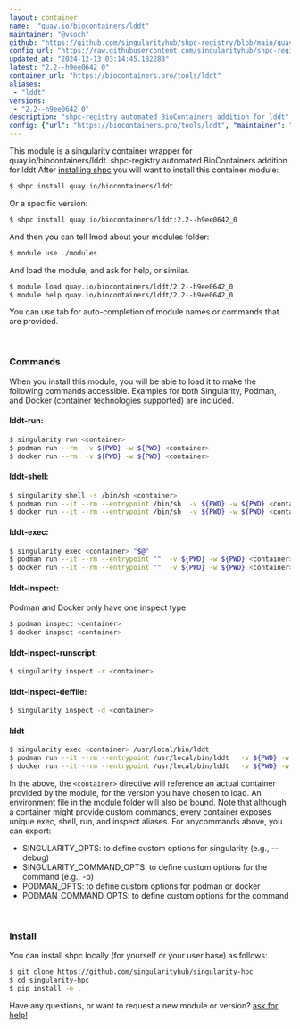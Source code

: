 ```yaml
---
layout: container
name:  "quay.io/biocontainers/lddt"
maintainer: "@vsoch"
github: "https://github.com/singularityhub/shpc-registry/blob/main/quay.io/biocontainers/lddt/container.yaml"
config_url: "https://raw.githubusercontent.com/singularityhub/shpc-registry/main/quay.io/biocontainers/lddt/container.yaml"
updated_at: "2024-12-13 03:14:45.182288"
latest: "2.2--h9ee0642_0"
container_url: "https://biocontainers.pro/tools/lddt"
aliases:
 - "lddt"
versions:
 - "2.2--h9ee0642_0"
description: "shpc-registry automated BioContainers addition for lddt"
config: {"url": "https://biocontainers.pro/tools/lddt", "maintainer": "@vsoch", "description": "shpc-registry automated BioContainers addition for lddt", "latest": {"2.2--h9ee0642_0": "sha256:8f15a5d8edac35149aeddf173805abc0dcb81748bda9e675cafb6884471b28ca"}, "tags": {"2.2--h9ee0642_0": "sha256:8f15a5d8edac35149aeddf173805abc0dcb81748bda9e675cafb6884471b28ca"}, "docker": "quay.io/biocontainers/lddt", "aliases": {"lddt": "/usr/local/bin/lddt"}}
---
```


This module is a singularity container wrapper for quay.io/biocontainers/lddt.
shpc-registry automated BioContainers addition for lddt
After [installing shpc](#install) you will want to install this container module:


```bash
$ shpc install quay.io/biocontainers/lddt
```

Or a specific version:

```bash
$ shpc install quay.io/biocontainers/lddt:2.2--h9ee0642_0
```

And then you can tell lmod about your modules folder:

```bash
$ module use ./modules
```

And load the module, and ask for help, or similar.

```bash
$ module load quay.io/biocontainers/lddt/2.2--h9ee0642_0
$ module help quay.io/biocontainers/lddt/2.2--h9ee0642_0
```

You can use tab for auto-completion of module names or commands that are provided.

<br>

### Commands

When you install this module, you will be able to load it to make the following commands accessible.
Examples for both Singularity, Podman, and Docker (container technologies supported) are included.

#### lddt-run:

```bash
$ singularity run <container>
$ podman run --rm  -v ${PWD} -w ${PWD} <container>
$ docker run --rm  -v ${PWD} -w ${PWD} <container>
```

#### lddt-shell:

```bash
$ singularity shell -s /bin/sh <container>
$ podman run --it --rm --entrypoint /bin/sh  -v ${PWD} -w ${PWD} <container>
$ docker run --it --rm --entrypoint /bin/sh  -v ${PWD} -w ${PWD} <container>
```

#### lddt-exec:

```bash
$ singularity exec <container> "$@"
$ podman run --it --rm --entrypoint ""  -v ${PWD} -w ${PWD} <container> "$@"
$ docker run --it --rm --entrypoint ""  -v ${PWD} -w ${PWD} <container> "$@"
```

#### lddt-inspect:

Podman and Docker only have one inspect type.

```bash
$ podman inspect <container>
$ docker inspect <container>
```

#### lddt-inspect-runscript:

```bash
$ singularity inspect -r <container>
```

#### lddt-inspect-deffile:

```bash
$ singularity inspect -d <container>
```


#### lddt

```bash
$ singularity exec <container> /usr/local/bin/lddt
$ podman run --it --rm --entrypoint /usr/local/bin/lddt   -v ${PWD} -w ${PWD} <container> -c " $@"
$ docker run --it --rm --entrypoint /usr/local/bin/lddt   -v ${PWD} -w ${PWD} <container> -c " $@"
```



In the above, the `<container>` directive will reference an actual container provided
by the module, for the version you have chosen to load. An environment file in the
module folder will also be bound. Note that although a container
might provide custom commands, every container exposes unique exec, shell, run, and
inspect aliases. For anycommands above, you can export:

 - SINGULARITY_OPTS: to define custom options for singularity (e.g., --debug)
 - SINGULARITY_COMMAND_OPTS: to define custom options for the command (e.g., -b)
 - PODMAN_OPTS: to define custom options for podman or docker
 - PODMAN_COMMAND_OPTS: to define custom options for the command

<br>

### Install

You can install shpc locally (for yourself or your user base) as follows:

```bash
$ git clone https://github.com/singularityhub/singularity-hpc
$ cd singularity-hpc
$ pip install -e .
```

Have any questions, or want to request a new module or version? [ask for help!](https://github.com/singularityhub/singularity-hpc/issues)